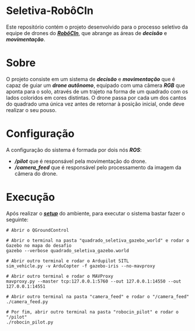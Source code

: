 # Seletiva-RobôCIn
Este repositório contém o projeto desenvolvido para o processo seletivo da equipe de drones do ___[RobôCIn](https://robocin.com.br/)___, que abrange as áreas de ___decisão___ e ___movimentação___.

# Sobre
O projeto consiste em um sistema de ___decisão___ e ___movimentação___ que é capaz de guiar um ___drone autônomo___, equipado com uma câmera ___RGB___ que aponta para o solo, através de um trajeto na forma de um quadrado com os lados coloridos em cores distintas. O drone passa por cada um dos cantos do quadrado uma única vez antes de retornar à posição inicial, onde deve realizar o seu pouso.

# Configuração
A configuração do sistema é formada por dois nós ___ROS___:
* ___/pilot___ que é responsável pela movimentação do drone.
* ___/camera_feed___ que é responsável pelo processamento da imagem da câmera do drone.

# Execução
Após realizar o ___[setup](https://bymateus.notion.site/Software-Setup-b3f9eecaa44946b0a59bfc81c0adb44e)___ do ambiente, para executar o sistema bastar fazer o seguinte:

```
# Abrir o QGroundControl

# Abrir o terminal na pasta "quadrado_seletiva_gazebo_world" e rodar o Gazebo no mapa do desafio
gazebo --verbose quadrado_seletiva_gazebo.world

# Abrir outro terminal e rodar o Ardupilot SITL
sim_vehicle.py -v ArduCopter -f gazebo-iris --no-mavproxy

# Abrir outro terminal e rodar o MAVProxy
mavproxy.py --master tcp:127.0.0.1:5760 --out 127.0.0.1:14550 --out 127.0.0.1:14551

# Abrir outro terminal na pasta "camera_feed" e rodar o "/camera_feed"
./camera_feed.py

# Por fim, abrir outro terminal na pasta "robocin_pilot" e rodar o "/pilot"
./robocin_pilot.py
```
